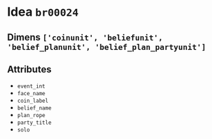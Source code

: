 # Idea `br00024`

## Dimens `['coinunit', 'beliefunit', 'belief_planunit', 'belief_plan_partyunit']`

## Attributes
- `event_int`
- `face_name`
- `coin_label`
- `belief_name`
- `plan_rope`
- `party_title`
- `solo`
